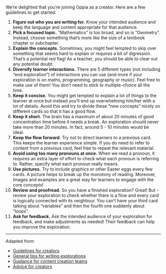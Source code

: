 We’re delighted that you’re joining Oppia as a creator. Here are a few guidelines to get started:
 
1. **Figure out who you are writing for.** Know your intended audience and keep the language and content appropriate for that audience.  
2. **Pick a focused topic.** “Mathematics” is too broad, and so is “Geometry”. Instead, choose something that’s more like the size of a textbook chapter or subchapter.
3. **Explain the concepts.** Sometimes, you might feel tempted to skip over something that seems hard to explain or requires a bit of digression. That’s a potential red flag! As a teacher, you should be able to clear out any potential doubt. 
4. **Diversify learner interactions.** There are 5 different types (not including “end exploration”) of interactions you can use (and more if your exploration is on maths, programming, geography or music). Feel free to make use of them! You don’t need to stick to multiple-choice all the time.
5. **Keep it concise.** You might get tempted to explain a lot of things to the learner at once but instead you’ll end up overwhelming him/her with a lot of details. Avoid this and try to divide these “new concepts” nicely on different cards so that it has a good flow.
6. **Keep it short.** The brain has a maximum of about 20 minutes of good concentration time before it needs a break.  An exploration should never take more than 20 minutes. In fact, around 5 - 10 minutes would be ideal.
7. **Keep the flow forward.** Try not to direct learners to a previous card. This keeps the learner experience simple. If you do need to refer to content from a previous card, feel free to repeat the relevant material.
8. **Avoid using too many pronouns at once.** When we read a pronoun, it requires an extra layer of effort to check what each pronoun is referring to. Rather, specify what each pronoun really means.
9. **Use pictures.** Try to include graphics or other Easter eggs every few cards. A picture helps to break up the monotony of reading. Moreover, Images and examples are a great way for learners to engage with the core concepts! 
10. **Review and proofread.** So you have a finished exploration? Great! But - review your exploration to check whether there is a flow and every card is logically connected with its neighbour. You can’t have your third card talking about “variables” and then the fourth one suddenly about “loops”.
11. **Ask for feedback.** Ask the intended audience of your exploration for feedback, and make adjustments as needed! Their feedback can help you improve the exploration.
 
---
 
Adapted from:
- [Guidelines for creators](https://docs.google.com/document/d/1Ffx_nJsZ8k-aJyPRlFu2HWDJPIkfTAyUBxyUbtcEe2Y/edit)
- [General tips for writing explorations](https://docs.google.com/document/d/1u4WErMBSRR7TQPAZ9Kd1rGJ6U4V9EQZJx462gCxyrYk/edit)
- [Guidance for content creation teams](https://docs.google.com/document/d/1h8jDHduAOgMOkpssiDMduCdP9TYfTOsS0UQ_VhwWa-k/edit)
- [Advice for creators](https://docs.google.com/document/d/1WcO4uNznFejkQZ2nq320zzpSaNRQ8aqYZz5MGMQuEoY/edit)
 
 
